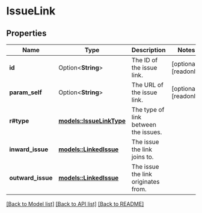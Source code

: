 # IssueLink

## Properties

Name | Type | Description | Notes
------------ | ------------- | ------------- | -------------
**id** | Option<**String**> | The ID of the issue link. | [optional][readonly]
**param_self** | Option<**String**> | The URL of the issue link. | [optional][readonly]
**r#type** | [**models::IssueLinkType**](IssueLinkType.md) | The type of link between the issues. | 
**inward_issue** | [**models::LinkedIssue**](LinkedIssue.md) | The issue the link joins to. | 
**outward_issue** | [**models::LinkedIssue**](LinkedIssue.md) | The issue the link originates from. | 

[[Back to Model list]](../README.md#documentation-for-models) [[Back to API list]](../README.md#documentation-for-api-endpoints) [[Back to README]](../README.md)


